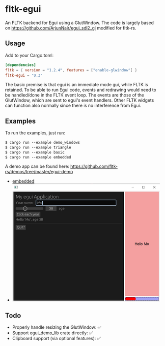 # fltk-egui

An FLTK backend for Egui using a GlutWindow. The code is largely based on https://github.com/ArjunNair/egui_sdl2_gl modified for fltk-rs.

## Usage
Add to your Cargo.toml:
```toml
[dependencies]
fltk = { version = "1.2.4", features = ["enable-glwindow"] }
fltk-egui = "0.3"
```

The basic premise is that egui is an immediate mode gui, while FLTK is retained. To be able to run Egui code, events and redrawing would need to be handled/done in the FLTK event loop. The events are those of the GlutWindow, which are sent to egui's event handlers. Other FLTK widgets can function also normally since there is no interference from Egui.

## Examples
To run the examples, just run:
```
$ cargo run --example demo_windows
$ cargo run --example triangle
$ cargo run --example basic
$ cargo run --example embedded
```

A demo app can be found here:
https://github.com/fltk-rs/demos/tree/master/egui-demo

- [embedded](examples/embedded.rs)
- ![alt_test](screenshots/egui.jpg)

## Todo
- Properly handle resizing the GlutWindow: ✅
- Support egui_demo_lib crate directly: ✅
- Clipboard support (via optional features): ✅
